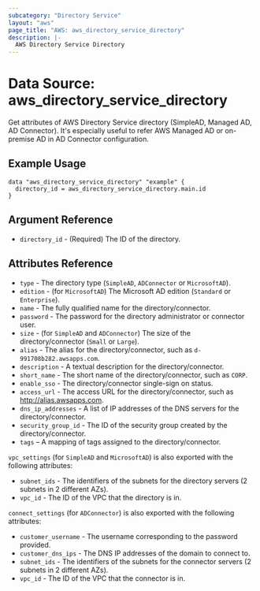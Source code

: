 ```yaml
---
subcategory: "Directory Service"
layout: "aws"
page_title: "AWS: aws_directory_service_directory"
description: |-
  AWS Directory Service Directory
---
```


# Data Source: aws_directory_service_directory

Get attributes of AWS Directory Service directory (SimpleAD, Managed AD, AD Connector). It's especially useful to refer AWS Managed AD or on-premise AD in AD Connector configuration. 

## Example Usage

```hcl
data "aws_directory_service_directory" "example" {
  directory_id = aws_directory_service_directory.main.id
}
```

## Argument Reference

 * `directory_id` - (Required) The ID of the directory.

## Attributes Reference

 * `type` - The directory type (`SimpleAD`, `ADConnector` or `MicrosoftAD`).
 * `edition` - (for `MicrosoftAD`) The Microsoft AD edition (`Standard` or `Enterprise`).
 * `name` - The fully qualified name for the directory/connector.
 * `password` - The password for the directory administrator or connector user.
 * `size` - (for `SimpleAD` and `ADConnector`) The size of the directory/connector (`Small` or `Large`).
 * `alias` - The alias for the directory/connector, such as `d-991708b282.awsapps.com`.
 * `description` - A textual description for the directory/connector.
 * `short_name` - The short name of the directory/connector, such as `CORP`.
 * `enable_sso` - The directory/connector single-sign on status.
 * `access_url` - The access URL for the directory/connector, such as http://alias.awsapps.com.
 * `dns_ip_addresses` - A list of IP addresses of the DNS servers for the directory/connector.
 * `security_group_id` - The ID of the security group created by the directory/connector.
 * `tags` – A mapping of tags assigned to the directory/connector.
 
 `vpc_settings` (for `SimpleAD` and `MicrosoftAD`) is also exported with the following attributes:
 
 * `subnet_ids` - The identifiers of the subnets for the directory servers (2 subnets in 2 different AZs).
 * `vpc_id` - The ID of the VPC that the directory is in.
 
`connect_settings` (for `ADConnector`) is also exported with the following attributes:
 
 * `customer_username` - The username corresponding to the password provided.
 * `customer_dns_ips` - The DNS IP addresses of the domain to connect to.
 * `subnet_ids` - The identifiers of the subnets for the connector servers (2 subnets in 2 different AZs).
 * `vpc_id` - The ID of the VPC that the connector is in.
